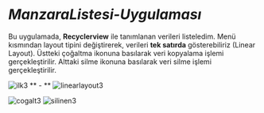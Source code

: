 # ***ManzaraListesi-Uygulaması***


Bu uygulamada, **Recyclerview** ile tanımlanan verileri listeledim. Menü kısmından layout tipini değiştirerek, verileri **tek satırda** gösterebiliriz (Linear Layout). Üstteki çoğaltma ikonuna basılarak veri kopyalama işlemi gerçekleştirilir. Alttaki silme ikonuna basılarak veri silme işlemi gerçekleştirilir.

![ilk3](https://user-images.githubusercontent.com/35347062/72670790-ec098e80-3a52-11ea-91e4-750864034301.jpeg)   ** - **     ![linearlayout3](https://user-images.githubusercontent.com/35347062/72670789-eb70f800-3a52-11ea-801b-d83fd6c17a0e.jpeg)



 



 

![cogalt3](https://user-images.githubusercontent.com/35347062/72670791-ec098e80-3a52-11ea-8c2a-67832228764c.jpeg)  ![silinen3](https://user-images.githubusercontent.com/35347062/72670788-eb70f800-3a52-11ea-9c07-ee9558e116d6.jpeg)


 



 

